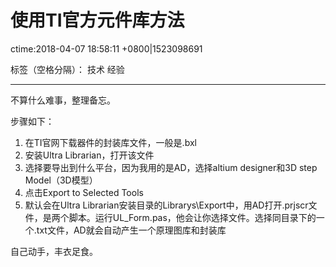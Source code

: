 ﻿# 使用TI官方元件库方法
ctime:2018-04-07 18:58:11 +0800|1523098691

标签（空格分隔）： 技术 经验

---

不算什么难事，整理备忘。

步骤如下：
1. 在TI官网下载器件的封装库文件，一般是.bxl
2. 安装Ultra Librarian，打开该文件
3. 选择要导出到什么平台，因为我用的是AD，选择altium designer和3D step Model（3D模型）
4. 点击Export to Selected Tools
5. 默认会在Ultra Librarian安装目录的Librarys\Export中，用AD打开.prjscr文件，是两个脚本。运行UL_Form.pas，他会让你选择文件。选择同目录下的一个.txt文件，AD就会自动产生一个原理图库和封装库

自己动手，丰衣足食。



